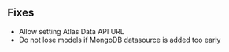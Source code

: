 ## Fixes

- Allow setting Atlas Data API URL
- Do not lose models if MongoDB datasource is added too early
